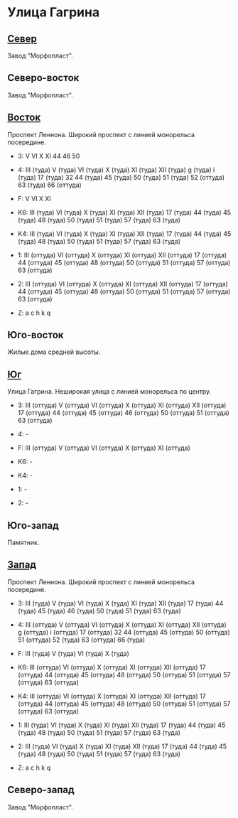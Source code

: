 # Улица Гагрина

## [Север](./10510095.md)

Завод "Морфопласт".

## Северо-восток

Завод "Морфопласт".

## [Восток](./10515100.md)

Проспект Леннона.
Широкий проспект с линией монорельса посередине.

* 3:    V   VI  X   XI
        44  46  50
* 4:    III (туда)      V (туда)        VI (туда)       X (туда)        XI (туда)
        XII (туда)      g (туда)        i (туда)
        17 (туда)       32      44 (туда)       45 (туда)       50 (туда)
        51 (туда)       52 (оттуда)     63 (туда)       66 (оттуда)
* F:    V   VI  X   XI

* K6:   III (туда)  VI (туда)   X (туда)    XI (туда)   XII (туда)
        17 (туда)   44 (туда)   45 (туда)   48 (туда)   50 (туда)   51 (туда)   57 (туда)   63 (туда)
* K4:   III (туда)  VI (туда)   X (туда)    XI (туда)   XII (туда)
        17 (туда)   44 (туда)   45 (туда)   48 (туда)   50 (туда)   51 (туда)   57 (туда)   63 (туда)
* 1:    III (оттуда)    VI (оттуда) X (оттуда)  XI (оттуда) XII (оттуда)
        17 (оттуда) 44 (оттуда) 45 (оттуда) 48 (оттуда) 50 (оттуда) 51 (оттуда) 57 (оттуда) 63 (оттуда)
* 2:    III (оттуда)    VI (оттуда) X (оттуда)  XI (оттуда) XII (оттуда)
        17 (оттуда) 44 (оттуда) 45 (оттуда) 48 (оттуда) 50 (оттуда) 51 (оттуда) 57 (оттуда) 63 (оттуда)

* Z:    a   c   h   k   q

## Юго-восток

Жилые дома средней высоты.

## [Юг](./515100.md)

Улица Гагрина.
Неширокая улица с линией монорельса по центру.

* 3:    III (оттуда)    V (оттуда)      VI (оттуда)     X (оттуда)      XI (оттуда)
        XII (оттуда)
        17 (оттуда)     44 (оттуда)     45 (оттуда)     46 (оттуда)     50 (оттуда)
        51 (оттуда)     63 (оттуда)
* 4:    -
* F:    III (оттуда)    V (оттуда)      VI (оттуда)     X (оттуда)      XI (оттуда)

* K6:   -
* K4:   -
* 1:    -
* 2:    -

## Юго-запад

Памятник.

## [Запад](./10500100.md)

Проспект Леннона.
Широкий проспект с линией монорельса посередине.

* 3:    III (туда)      V (туда)        VI (туда)       X (туда)        XI (туда)
        XII (туда)
        17 (туда)       44 (туда)       45 (туда)       46 (туда)       50 (туда)
        51 (туда)       63 (туда)
* 4:    III (оттуда)    V (оттуда)      VI (оттуда)     X (оттуда)      XI (оттуда)
        XII (оттуда)    g (оттуда)      i (оттуда)
        17 (оттуда)     32      44 (оттуда)     45 (оттуда)     50 (оттуда)
        51 (оттуда)     52 (туда)       63 (оттуда)     66 (туда)
* F:    III (туда)      V (туда)        VI (туда)       X (туда)

* K6:   III (оттуда)    VI (оттуда) X (оттуда)  XI (оттуда) XII (оттуда)
        17 (оттуда) 44 (оттуда) 45 (оттуда) 48 (оттуда) 50 (оттуда) 51 (оттуда) 57 (оттуда) 63 (оттуда)
* K4:   III (оттуда)    VI (оттуда) X (оттуда)  XI (оттуда) XII (оттуда)
        17 (оттуда) 44 (оттуда) 45 (оттуда) 48 (оттуда) 50 (оттуда) 51 (оттуда) 57 (оттуда) 63 (оттуда)
* 1:    III (туда)  VI (туда)   X (туда)    XI (туда)   XII (туда)
        17 (туда)   44 (туда)   45 (туда)   48 (туда)   50 (туда)   51 (туда)   57 (туда)   63 (туда)
* 2:    III (туда)  VI (туда)   X (туда)    XI (туда)   XII (туда)
        17 (туда)   44 (туда)   45 (туда)   48 (туда)   50 (туда)   51 (туда)   57 (туда)   63 (туда)

* Z:    a   c   h   k   q

## Северо-запад

Завод "Морфопласт".
